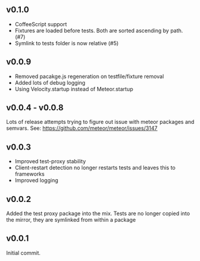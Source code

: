 ## v0.1.0

* CoffeeScript support
* Fixtures are loaded before tests. Both are sorted ascending by path. (#7)
* Symlink to tests folder is now relative (#5)

## v0.0.9

* Removed pacakge.js regeneration on testfile/fixture removal
* Added lots of debug logging
* Using Velocity.startup instead of Meteor.startup

## v0.0.4 - v0.0.8

Lots of release attempts trying to figure out issue with meteor packages and semvars. See:
https://github.com/meteor/meteor/issues/3147

## v0.0.3

* Improved test-proxy stability
* Client-restart detection no longer restarts tests and leaves this to frameworks
* Improved logging

## v0.0.2

Added the test proxy package into the mix. Tests are no longer copied into the mirror, they are
symlinked from within a package

## v0.0.1

Initial commit.
